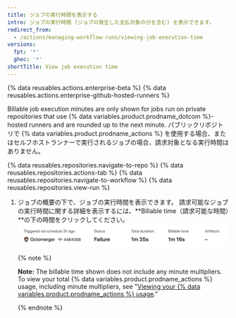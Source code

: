 ```yaml
---
title: ジョブの実行時間を表示する
intro: ジョブの実行時間 (ジョブの発生した支払対象の分を含む) を表示できます。
redirect_from:
  - /actions/managing-workflow-runs/viewing-job-execution-time
versions:
  fpt: '*'
  ghec: '*'
shortTitle: View job execution time
---
```


{% data reusables.actions.enterprise-beta %}
{% data reusables.actions.enterprise-github-hosted-runners %}

Billable job execution minutes are only shown for jobs run on private repositories that use {% data variables.product.prodname_dotcom %}-hosted runners and are rounded up to the next minute. パブリックリポジトリで {% data variables.product.prodname_actions %} を使用する場合、またはセルフホストランナーで実行されるジョブの場合、請求対象となる実行時間はありません。

{% data reusables.repositories.navigate-to-repo %}
{% data reusables.repositories.actions-tab %}
{% data reusables.repositories.navigate-to-workflow %}
{% data reusables.repositories.view-run %}
1. ジョブの概要の下で、ジョブの実行時間を表示できます。 請求可能なジョブの実行時間に関する詳細を表示するには、**Billable time（請求可能な時間）**の下の時間をクリックしてください。 ![実行および支払請求可能な時間の詳細リンク](/assets/images/help/repository/view-run-billable-time.png)

   {% note %}

   **Note:** The billable time shown does not include any minute multipliers. To view your total {% data variables.product.prodname_actions %} usage, including minute multipliers, see "[Viewing your {% data variables.product.prodname_actions %} usage](/billing/managing-billing-for-github-actions/viewing-your-github-actions-usage)."

   {% endnote %}
